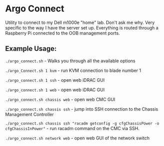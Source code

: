 # Argo Connect

Utility to connect to my Dell m1000e "home" lab. Don't ask me why. 
Very specific to the way I have the server set up. Everything is routed through a Raspberry Pi connected to the OOB management ports.

## Example Usage:

`./argo_connect.sh` - Walks you through all the available options


`./argo_Connect.sh 1 kvm` - run KVM connection to blade number 1


`./argo_connect.sh 1 ssh` - open web iDRAC GUI


`./argo_connect.sh 1 web` - open web iDRAC GUI


`./argo_connect.sh chassis web` - open web CMC GUI


`./argo_connect.sh chassis ssh` - jump into SSH connection to the Chassis Management Controller


`./argo_connect.sh chassis ssh "racadm getconfig -g cfgChassisPower -o cfgChassisInPower"` - run racadm command on the CMC via SSH.


`./argo_connect.sh network web` - open web GUI of the network switch